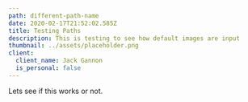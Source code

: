 ```yaml
---
path: different-path-name
date: 2020-02-17T21:52:02.585Z
title: Testing Paths
description: This is testing to see how default images are input
thumbnail: ../assets/placeholder.png
client:
  client_name: Jack Gannon
  is_personal: false
---
```


Lets see if this works or not.
